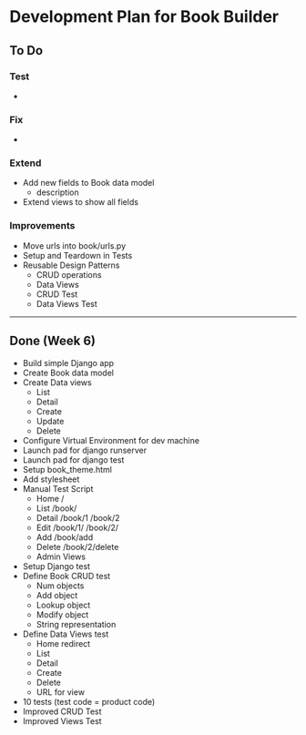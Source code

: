 # Development Plan for Book Builder

## To Do

### Test
* 

### Fix
* 

### Extend
* Add new fields to Book data model
    * description
* Extend views to show all fields

### Improvements
* Move urls into book/urls.py
* Setup and Teardown in Tests
* Reusable Design Patterns
    * CRUD operations
    * Data Views
    * CRUD Test
    * Data Views Test

---

## Done  (Week 6)

* Build simple Django app
* Create Book data model
* Create Data views
    * List
    * Detail
    * Create
    * Update
    * Delete
* Configure Virtual Environment for dev machine
* Launch pad for django runserver
* Launch pad for django test
* Setup book_theme.html
* Add stylesheet
* Manual Test Script
    * Home   /
    * List   /book/
    * Detail /book/1  /book/2
    * Edit   /book/1/  /book/2/
    * Add    /book/add
    * Delete /book/2/delete
    * Admin Views
* Setup Django test
* Define Book CRUD test
    * Num objects
    * Add object
    * Lookup object
    * Modify object
    * String representation
* Define Data Views test
    * Home redirect
    * List
    * Detail
    * Create
    * Delete
    * URL for view
* 10 tests  (test code = product code)
* Improved CRUD Test
* Improved Views Test